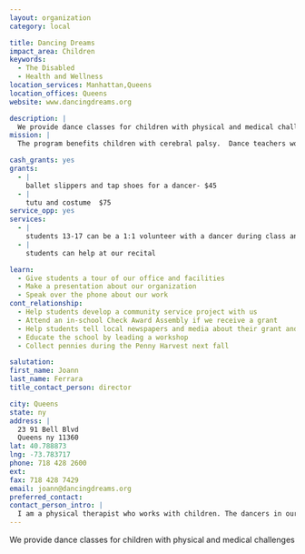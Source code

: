 ```yaml
---
layout: organization
category: local

title: Dancing Dreams
impact_area: Children
keywords: 
  - The Disabled
  - Health and Wellness
location_services: Manhattan,Queens
location_offices: Queens
website: www.dancingdreams.org

description: |
  We provide dance classes for children with physical and medical challenges
mission: |
  The program benefits children with cerebral palsy.  Dance teachers work with children, teaching them modified movements to be performed for their families and friends at a dance recital.  The lessons are paid for by volunteer donors.

cash_grants: yes
grants: 
  - |
    ballet slippers and tap shoes for a dancer- $45
  - |
    tutu and costume  $75
service_opp: yes
services: 
  - |
    students 13-17 can be a 1:1 volunteer with a dancer during class and performances
  - |
    students can help at our recital

learn: 
  - Give students a tour of our office and facilities
  - Make a presentation about our organization
  - Speak over the phone about our work
cont_relationship: 
  - Help students develop a community service project with us
  - Attend an in-school Check Award Assembly if we receive a grant
  - Help students tell local newspapers and media about their grant and/or project with us
  - Educate the school by leading a workshop
  - Collect pennies during the Penny Harvest next fall

salutation: 
first_name: Joann
last_name: Ferrara
title_contact_person: director

city: Queens
state: ny
address: |
  23 91 Bell Blvd  
  Queens ny 11360
lat: 40.788873
lng: -73.783717
phone: 718 428 2600
ext: 
fax: 718 428 7429
email: joann@dancingdreams.org
preferred_contact: 
contact_person_intro: |
  I am a physical therapist who works with children. The dancers in our program have physical challenges but it was their dream to be a dancer and dance onstage just like other children
---
```

We provide dance classes for children with physical and medical challenges